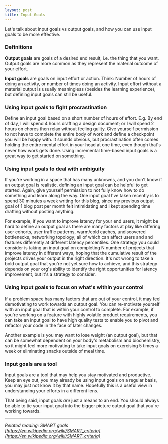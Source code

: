 ```yaml
---
layout: post
title: Input Goals
---
```


Let's talk about input goals vs output goals, and how you can use input goals to be more effective.

### Definitions

**Output goals** are goals of a desired end result, i.e. the thing that you want. Output goals are more common as they represent the material outcome of your effort.

**Input goals** are goals on input effort or action. Think: Number of hours of doing an activity, or number of times doing an activity. Input effort without a material output is usually meaningless (besides the learning experience), but defining input goals can still be useful.

### Using input goals to fight procrastination

Define an input goal based on a short number of hours of effort. E.g. By end of day, I will spend 4 hours drafting a design document; or I will spend 2 hours on chores then relax without feeling guilty. Give yourself permission to not have to complete the entire body of work and define a checkpoint you will be happy with. It sounds obvious, but procrastination often comes holding the entire mental effort in your head at one time, even though that's never how work gets done. Using incremental time-based input goals is a great way to get started on something.

### Using input goals to deal with ambiguity

If you're working in a space that has many unknowns, and you don't know if an output goal is realistic, defining an input goal can be helpful to get started. Again, give yourself permission to not fully know how to do something and learn along the way. One input goal I've taken recently is to spend 30 minutes a week writing for this blog, since my previous output goal of 1 blog post per month felt intimidating and I kept spending time drafting without posting anything.

For example, if you want to improve latency for your end users, it might be hard to define an output goal as there are many factors at play like differing user cohorts, user traffic patterns, warm/cold caches, undiscovered bottlenecks, networking topology; all of which can affect users and and features differently at different latency percentiles. One strategy you could consider is taking an input goal on completing N number of projects that improve latency in different ways, hoping that the cumulative result of the projects drives your output in the right direction. It's not wrong to take a bold output goal that you're not yet sure how to achieve, and this strategy depends on your org's ability to identify the right opportunities for latency improvement, but it's a strategy to consider.

### Using input goals to focus on what's within your control

If a problem space has many factors that are out of your control, it may feel demotivating to work towards an output goal. You can re-motivate yourself with an input goal that is within your control to complete. For example, if you're working on a feature with highly volatile product requirements, you can take an input goal to have high quality tests to enable you to pivot and refactor your code in the face of later changes.

Another example is you may want to lose weight (an output goal), but that can be somewhat dependent on your body's metabolism and biochemistry, so it might feel more motivating to take input goals on exercising 5 times a week or eliminating snacks outside of meal time.

### Input goals are a tool

Input goals are a tool that may help you stay motivated and productive. Keep an eye out, you may already be using input goals on a regular basis, you may just not know it by that name. Hopefully this is a useful view in understanding your efforts in a different lens.

That being said, input goals _are_ just a means to an end. You should always be able to tie your input goal into the bigger picture output goal that you're working towards.

--------

_Related reading: SMART goals [https://en.wikipedia.org/wiki/SMART_criteria](https://en.wikipedia.org/wiki/SMART_criteria)_
